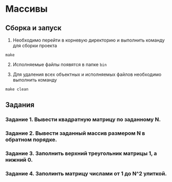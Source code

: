 # Массивы

## Сборка и запуск

1. Необходимо перейти в корневую директорию и выполнить команду для сборки проекта

```
make
```

2. Исполняемые файлы появятся в папке ```bin```

3. Для удаления всех объектных и исполняемых файлов необходимо выполнить команду

```
make clean
```

## Задания

### Задание 1. Вывести квадратную матрицу по заданному N.

### Задание 2. Вывести заданный массив размером N в обратном порядке.

### Задание 3. Заполнить верхний треугольник матрицы 1, а нижний 0.

### Задание 4. Заполинть матрицу числами от 1 до N^2 улиткой.

